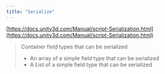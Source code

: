 ```yaml
---
title: "Serialize"
---
```


[https://docs.unity3d.com/Manual/script-Serialization.html](https://docs.unity3d.com/Manual/script-Serialization.html)
> Container field types that can be serialized
>  - An array of a simple field type that can be serialized
>  - A List<T> of a simple field type that can be serialized
